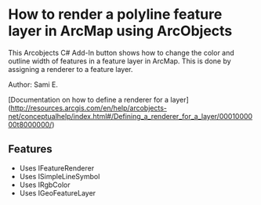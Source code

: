 # How to render a polyline feature layer in ArcMap using ArcObjects
This Arcobjects C# Add-In button shows how to change the color and outline width of features in a feature layer in ArcMap. This is done by assigning a renderer to a feature layer.

Author: Sami E.

[Documentation on how to define a renderer for a layer]
(http://resources.arcgis.com/en/help/arcobjects-net/conceptualhelp/index.html#/Defining_a_renderer_for_a_layer/0001000000t8000000/)

## Features
* Uses IFeatureRenderer
* Uses ISimpleLineSymbol
* Uses IRgbColor
* Uses IGeoFeatureLayer

